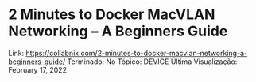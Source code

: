 # 2 Minutes to Docker MacVLAN Networking – A Beginners Guide

Link: https://collabnix.com/2-minutes-to-docker-macvlan-networking-a-beginners-guide/
Terminado: No
Tópico: DEVICE
Última Visualização: February 17, 2022